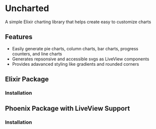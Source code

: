 # Uncharted
A simple Elixir charting library that helps create easy to customize charts

## Features
- Easily generate pie charts, column charts, bar charts, progress counters, and line charts
- Generates repsonsive and accessible svgs as LiveView components
- Provides adavanced styling like gradients and rounded corners

## Elixir Package

### Installation

## Phoenix Package with LiveView Support

### Installation
